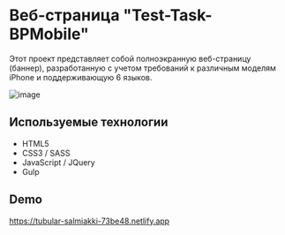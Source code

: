 # Веб-страница "Test-Task-BPMobile"

Этот проект представляет собой полноэкранную веб-страницу (баннер), разработанную с учетом требований к различным моделям iPhone и поддерживающую 6 языков.

![image](https://github.com/ArtemRasspopov/Test-Task-BPMobile/assets/97943938/eb6db625-fd44-43bf-8d8c-e070fe4cd625)

## Используемые технологии

- HTML5
- CSS3 / SASS
- JavaScript / JQuery
- Gulp

## Demo 

https://tubular-salmiakki-73be48.netlify.app



